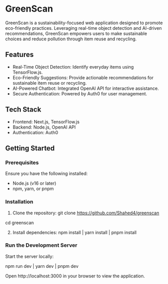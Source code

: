 # GreenScan
GreenScan is a sustainability-focused web application designed to promote eco-friendly practices. Leveraging real-time object detection and AI-driven recommendations, GreenScan empowers users to make sustainable choices and reduce pollution through item reuse and recycling.

## Features
- Real-Time Object Detection: Identify everyday items using TensorFlow.js.
- Eco-Friendly Suggestions: Provide actionable recommendations for sustainable item reuse or recycling.
- AI-Powered Chatbot: Integrated OpenAI API for interactive assistance.
- Secure Authentication: Powered by Auth0 for user management.


## Tech Stack
- Frontend: Next.js, TensorFlow.js
- Backend: Node.js, OpenAI API
- Authentication: Auth0

## Getting Started
### Prerequisites
Ensure you have the following installed:
- Node.js (v16 or later)
- npm, yarn, or pnpm

### Installation
1. Clone the repository:
git clone https://github.com/Shahed4/greenscan

cd greenscan

2. Install dependencies:
npm install | yarn install | pnpm install  

### Run the Development Server
Start the server locally:

npm run dev | yarn dev | pnpm dev 

Open http://localhost:3000 in your browser to view the application.
